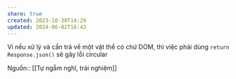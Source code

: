 ```yaml
---
share: true
created: 2023-10-30T14:29
updated: 2024-06-02T16:43
---
```

Vì nếu xử lý và cần trả về một vật thể có chứ DOM, thì việc phải dùng `return Response.json()` sẽ gây lỗi circular

Nguồn:: [[Tự ngẫm nghĩ, trải nghiệm]]